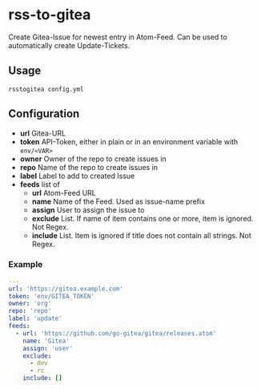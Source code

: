 # rss-to-gitea

Create Gitea-Issue for newest entry in Atom-Feed.
Can be used to automatically create Update-Tickets.

## Usage

```
rsstogitea config.yml
```

## Configuration

* **url** Gitea-URL
* **token** API-Token, either in plain or in an environment variable with `env/<VAR>`
* **owner** Owner of the repo to create issues in
* **repo** Name of the repo to create issues in
* **label** Label to add to created Issue
* **feeds** list of
	* **url** Atom-Feed URL
	* **name** Name of the Feed. Used as issue-name prefix
	* **assign** User to assign the issue to
	* **exclude** List. If name of item contains one or more, item is ignored. Not Regex.
	* **include** List. Item is ignored if title does not contain all strings. Not Regex.

### Example

```yaml
---
url: 'https://gitea.example.com'
token: 'env/GITEA_TOKEN'
owner: 'org'
repo: 'repo'
label: 'update'
feeds:
  - url: 'https://github.com/go-gitea/gitea/releases.atom'
    name: 'Gitea'
    assign: 'user'
    exclude:
      - dev
      - rc
    include: []
```
